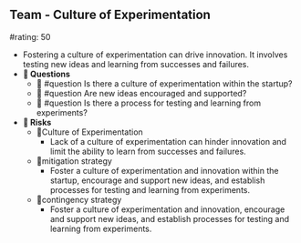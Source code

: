 ## Team - Culture of Experimentation
#rating: 50
- Fostering a culture of experimentation can drive innovation. It involves testing new ideas and learning from successes and failures.
- **💭 Questions**
  - 💭 #question Is there a culture of experimentation within the startup?
  - 💭 #question Are new ideas encouraged and supported?
  - 💭 #question Is there a process for testing and learning from experiments?
- **🚨 Risks**
  - 🚨Culture of Experimentation
    - Lack of a culture of experimentation can hinder innovation and limit the ability to learn from successes and failures.
  - 🚨mitigation strategy
    - Foster a culture of experimentation and innovation within the startup, encourage and support new ideas, and establish processes for testing and learning from experiments.
  - 🚨contingency strategy
    - Foster a culture of experimentation and innovation, encourage and support new ideas, and establish processes for testing and learning from experiments.



